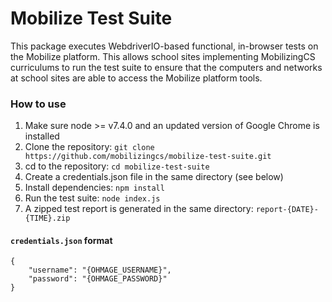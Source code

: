 # Mobilize Test Suite

This package executes WebdriverIO-based functional, in-browser tests on the Mobilize platform. This allows school sites implementing MobilizingCS curriculums to run the test suite to ensure that the computers and networks at school sites are able to access the Mobilize platform tools.

### How to use

1. Make sure node >= v7.4.0 and an updated version of Google Chrome is installed
2. Clone the repository: `git clone https://github.com/mobilizingcs/mobilize-test-suite.git`
3. cd to the repository: `cd mobilize-test-suite`
4. Create a credentials.json file in the same directory (see below)
5. Install dependencies: `npm install`
6. Run the test suite: `node index.js`
7. A zipped test report is generated in the same directory: `report-{DATE}-{TIME}.zip`

#### `credentials.json` format
```
{
	"username": "{OHMAGE_USERNAME}",
	"password": "{OHMAGE_PASSWORD}"
}
```